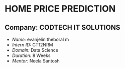 # HOME PRICE PREDICTION

## Company: CODTECH IT SOLUTIONS

- *Name:* evanjelin theboral m
- *Intern ID:* CT12NRM
- *Domain:* Data Science
- *Duration:* 8 Weeks  
- *Mentor:* Neela Santosh
